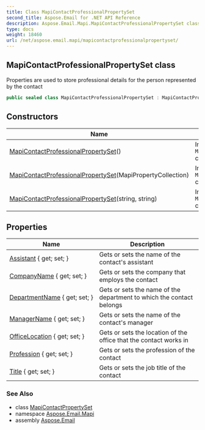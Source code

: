 ```yaml
---
title: Class MapiContactProfessionalPropertySet
second_title: Aspose.Email for .NET API Reference
description: Aspose.Email.Mapi.MapiContactProfessionalPropertySet class. Properties are used to store professional details for the person represented by the contact
type: docs
weight: 18460
url: /net/aspose.email.mapi/mapicontactprofessionalpropertyset/
---
```

## MapiContactProfessionalPropertySet class

Properties are used to store professional details for the person represented by the contact

```csharp
public sealed class MapiContactProfessionalPropertySet : MapiContactPropertySet
```

## Constructors

| Name | Description |
| --- | --- |
| [MapiContactProfessionalPropertySet](mapicontactprofessionalpropertyset/#constructor)() | Initializes a new instance of the `MapiContactProfessionalPropertySet` class. |
| [MapiContactProfessionalPropertySet](mapicontactprofessionalpropertyset/#constructor_1)(MapiPropertyCollection) | Initializes a new instance of the `MapiContactProfessionalPropertySet` class |
| [MapiContactProfessionalPropertySet](mapicontactprofessionalpropertyset/#constructor_2)(string, string) | Initializes a new instance of the `MapiContactProfessionalPropertySet` class. |

## Properties

| Name | Description |
| --- | --- |
| [Assistant](../../aspose.email.mapi/mapicontactprofessionalpropertyset/assistant/) { get; set; } | Gets or sets the name of the contact's assistant |
| [CompanyName](../../aspose.email.mapi/mapicontactprofessionalpropertyset/companyname/) { get; set; } | Gets or sets the company that employs the contact |
| [DepartmentName](../../aspose.email.mapi/mapicontactprofessionalpropertyset/departmentname/) { get; set; } | Gets or sets the name of the department to which the contact belongs |
| [ManagerName](../../aspose.email.mapi/mapicontactprofessionalpropertyset/managername/) { get; set; } | Gets or sets the name of the contact's manager |
| [OfficeLocation](../../aspose.email.mapi/mapicontactprofessionalpropertyset/officelocation/) { get; set; } | Gets or sets the location of the office that the contact works in |
| [Profession](../../aspose.email.mapi/mapicontactprofessionalpropertyset/profession/) { get; set; } | Gets or sets the profession of the contact |
| [Title](../../aspose.email.mapi/mapicontactprofessionalpropertyset/title/) { get; set; } | Gets or sets the job title of the contact |

### See Also

* class [MapiContactPropertySet](../mapicontactpropertyset/)
* namespace [Aspose.Email.Mapi](../../aspose.email.mapi/)
* assembly [Aspose.Email](../../)



